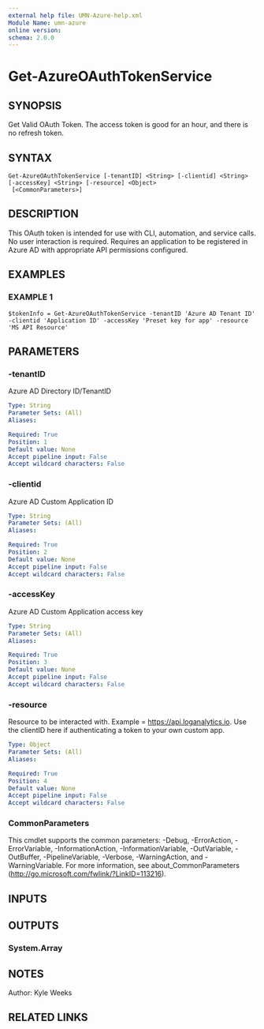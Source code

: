 ```yaml
---
external help file: UMN-Azure-help.xml
Module Name: umn-azure
online version:
schema: 2.0.0
---
```


# Get-AzureOAuthTokenService

## SYNOPSIS
Get Valid OAuth Token. 
The access token is good for an hour, and there is no refresh token.

## SYNTAX

```
Get-AzureOAuthTokenService [-tenantID] <String> [-clientid] <String> [-accessKey] <String> [-resource] <Object>
 [<CommonParameters>]
```

## DESCRIPTION
This OAuth token is intended for use with CLI, automation, and service calls.
No user interaction is required.
Requires an application to be registered in Azure AD with appropriate API permissions configured.

## EXAMPLES

### EXAMPLE 1
```
$tokenInfo = Get-AzureOAuthTokenService -tenantID 'Azure AD Tenant ID' -clientid 'Application ID' -accessKey 'Preset key for app' -resource 'MS API Resource'
```

## PARAMETERS

### -tenantID
Azure AD Directory ID/TenantID

```yaml
Type: String
Parameter Sets: (All)
Aliases:

Required: True
Position: 1
Default value: None
Accept pipeline input: False
Accept wildcard characters: False
```

### -clientid
Azure AD Custom Application ID

```yaml
Type: String
Parameter Sets: (All)
Aliases:

Required: True
Position: 2
Default value: None
Accept pipeline input: False
Accept wildcard characters: False
```

### -accessKey
Azure AD Custom Application access key

```yaml
Type: String
Parameter Sets: (All)
Aliases:

Required: True
Position: 3
Default value: None
Accept pipeline input: False
Accept wildcard characters: False
```

### -resource
Resource to be interacted with.
Example = https://api.loganalytics.io.
Use the clientID here if authenticating a token to your own custom app.

```yaml
Type: Object
Parameter Sets: (All)
Aliases:

Required: True
Position: 4
Default value: None
Accept pipeline input: False
Accept wildcard characters: False
```

### CommonParameters
This cmdlet supports the common parameters: -Debug, -ErrorAction, -ErrorVariable, -InformationAction, -InformationVariable, -OutVariable, -OutBuffer, -PipelineVariable, -Verbose, -WarningAction, and -WarningVariable. For more information, see about_CommonParameters (http://go.microsoft.com/fwlink/?LinkID=113216).

## INPUTS

## OUTPUTS

### System.Array

## NOTES
Author: Kyle Weeks

## RELATED LINKS

